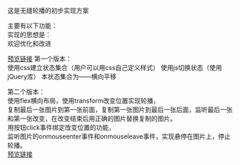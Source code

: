 这是无缝轮播的初步实现方案<br>

主要有以下功能：<br>
实现的思想是：<br>
欢迎优化和改进<br>


[预览链接](https://douglasryan.github.io/demo/carousel/carousel-2)
第一个版本：<br>
使用css建立状态集合（用户可以用css自己定义样式）
使用js切换状态（使用jQuery库）
本状态集合为——横向平移

第二个版本：<br>
使用flex横向布局，使用transform改变位置实现轮播，<br>
复制最后一张图片到第一张前面，复制第一张图片到最后一张后面，监听最后一张和第一张改变，在改变结束后用正确的图片替换复制的图片。<br>
用按钮click事件绑定改变位置的功能，<br>
监听图片的onmouseenter事件和onmouseleave事件，实现悬停在图片上，停止轮播。<br>
[预览链接](https://douglasryan.github.io/demo/carousel/carousel-2/)
